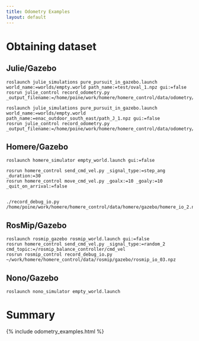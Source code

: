 ```yaml
---
title: Odometry Examples
layout: default
---
```



# Obtaining dataset

## Julie/Gazebo

	roslaunch julie_simulations pure_pursuit_in_gazebo.launch world_name:=worlds/empty.world path_name:=test/oval_1.npz gui:=false
	rosrun julie_control record_odometry.py _output_filename:=/home/poine/work/homere/homere_control/data/odometry/julie/gazebo_2.npz

	roslaunch julie_simulations pure_pursuit_in_gazebo.launch world_name:=worlds/empty.world path_name:=enac_outdoor_south_east/path_J_1.npz gui:=false
	rosrun julie_control record_odometry.py _output_filename:=/home/poine/work/homere/homere_control/data/odometry/julie/gazebo_4.npz

## Homere/Gazebo

	roslaunch homere_simulator empty_world.launch gui:=false

	rosrun homere_control send_cmd_vel.py _signal_type:=step_ang _duration:=30
	rosrun homere_control move_cmd_vel.py _goalx:=10 _goaly:=10 _quit_on_arrival:=false

	
	./record_debug_io.py /home/poine/work/homere/homere_control/data/homere/gazebo/homere_io_2.npz
	
	
## RosMip/Gazebo

	roslaunch rosmip_gazebo rosmip_world.launch gui:=false
	rosrun homere_control send_cmd_vel.py _signal_type:=random_2 cmd_topic:=/rosmip_balance_controller/cmd_vel
	rosrun rosmip_control record_debug_io.py ~/work/homere/homere_control/data/rosmip/gazebo/rosmip_io_03.npz

## Nono/Gazebo

	roslaunch nono_simulator empty_world.launch
	


# Summary

{% include odometry_examples.html %}


	
